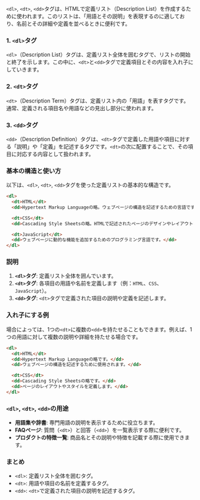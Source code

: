 `<dl>`, `<dt>`, `<dd>`タグは、HTMLで定義リスト（Description List）を作成するために使われます。このリストは、「用語とその説明」を表現するのに適しており、名前とその詳細や定義を並べるときに便利です。

### 1. `<dl>`タグ
`<dl>`（Description List）タグは、定義リスト全体を囲むタグで、リストの開始と終了を示します。この中に、`<dt>`と`<dd>`タグで定義項目とその内容を入れ子にしていきます。

### 2. `<dt>`タグ
`<dt>`（Description Term）タグは、定義リスト内の「用語」を表すタグです。通常、定義される項目名や用語などの見出し部分に使われます。

### 3. `<dd>`タグ
`<dd>`（Description Definition）タグは、`<dt>`タグで定義した用語や項目に対する「説明」や「定義」を記述するタグです。`<dt>`の次に配置することで、その項目に対応する内容として扱われます。

### 基本の構造と使い方
以下は、`<dl>`, `<dt>`, `<dd>`タグを使った定義リストの基本的な構造です。

```html
<dl>
  <dt>HTML</dt>
  <dd>Hypertext Markup Languageの略。ウェブページの構造を記述するための言語です。</dd>

  <dt>CSS</dt>
  <dd>Cascading Style Sheetsの略。HTMLで記述されたページのデザインやレイアウトを装飾するためのスタイルシート言語です。</dd>

  <dt>JavaScript</dt>
  <dd>ウェブページに動的な機能を追加するためのプログラミング言語です。</dd>
</dl>
```

### 説明
1. **`<dl>`タグ**: 定義リスト全体を囲んでいます。
2. **`<dt>`タグ**: 各項目の用語や名前を定義します（例：`HTML`、`CSS`、`JavaScript`）。
3. **`<dd>`タグ**: `<dt>`タグで定義された項目の説明や定義を記述します。

### 入れ子にする例
場合によっては、1つの`<dt>`に複数の`<dd>`を持たせることもできます。例えば、1つの用語に対して複数の説明や詳細を持たせる場合です。

```html
<dl>
  <dt>HTML</dt>
  <dd>Hypertext Markup Languageの略です。</dd>
  <dd>ウェブページの構造を記述するために使用されます。</dd>

  <dt>CSS</dt>
  <dd>Cascading Style Sheetsの略です。</dd>
  <dd>ページのレイアウトやスタイルを定義します。</dd>
</dl>
```

### `<dl>`, `<dt>`, `<dd>`の用途
- **用語集や辞書**: 専門用語の説明を表示するために役立ちます。
- **FAQページ**: 質問（`<dt>`）と回答（`<dd>`）を一覧表示する際に便利です。
- **プロダクトの特徴一覧**: 商品名とその説明や特徴を記載する際に使用できます。

### まとめ
- `<dl>`: 定義リスト全体を囲むタグ。
- `<dt>`: 用語や項目の名前を定義するタグ。
- `<dd>`: `<dt>`で定義された項目の説明を記述するタグ。
